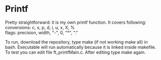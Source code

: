 # Printf

Pretty straightforward: it is my own printf function. It covers following:
  <br>conversions: c, s, p, d, i, u, x, X, %
  <br>flags: precision, width, "-", 0, "*", "."
  
To run, download the repository, type make (if not working make all) in bash. Executable will run automatically because it is linked inside makefile. To test you can edit file ft_printfMain.c. After editing type make again.
